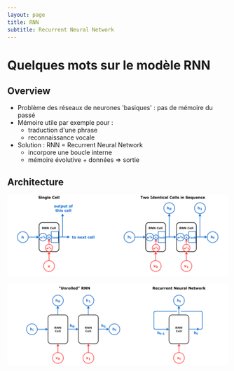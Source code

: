 ```yaml
---
layout: page
title: RNN
subtitle: Recurrent Neural Network
---
```


# Quelques mots sur le modèle RNN

## Overview

* Problème des réseaux de neurones 'basiques' : pas de mémoire du passé 
* Mémoire utile par exemple pour :
    * traduction d'une phrase
    * reconnaissance vocale
* Solution : RNN = Recurrent Neural Network
    * incorpore une boucle interne
    * mémoire évolutive + données => sortie
    
## Architecture 

![figure](/assets/img/rnn1.png)

![figure](/assets/img/rnn2.png)
